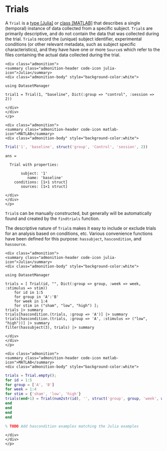 # Trials

A `Trial` is a [type [Julia]](../../julia-reference#DatasetManager.Trial) or [class
[MATLAB]](../../matlab-reference#Trial) that describes a single (temporal) instance of data
collected from a specific subject. `Trial`s are primarily descriptive, and do not contain
the data that was collected during the trial. `Trial`s record the (unique) subject
identifier, experimental conditions (or other relevant metadata, such as subject specific
characteristics), and they have have one or more `Source`s which refer to the files
containing the actual data collected during the trial.

```@raw html
<div class="admonition">
<summary class="admonition-header code-icon julia-icon">Julia</summary>
<div class="admonition-body" style="background-color:white">
```

```@setup trials
using DatasetManager
```

```@repl trials
trial1 = Trial(1, "baseline", Dict(:group => "control", :session => 2))
```

```@raw html
</div>
</div>
</p>
```

```@raw html
<div class="admonition">
<summary class="admonition-header code-icon matlab-icon">MATLAB</summary>
<div class="admonition-body" style="background-color:white">
```


```matlab
Trial('1', 'baseline', struct('group', 'Control', 'session', 2))
```
```
ans =

  Trial with properties:

       subject: '1'
          name: 'baseline'
    conditions: [1×1 struct]
       sources: [1×1 struct]
```

```@raw html
</div>
</div>
</p>
```

`Trial`s can be manually constructed, but generally will be automatically found and created
by the `findtrials` function.

The descriptive nature of `Trial`s makes it easy to include or exclude trials for an
analysis based on conditions, etc. Various convenience functions have been defined for this
purpose: `hassubject`, `hascondition`, and `hassource`.

```@raw html
<div class="admonition">
<summary class="admonition-header code-icon julia-icon">Julia</summary>
<div class="admonition-body" style="background-color:white">
```

```@setup trials
using DatasetManager
```

```@repl trials
trials = [ Trial(id, "", Dict(:group => group, :week => week, :stimulus => stim))
    for id in 1:5
    for group in 'A':'B'
    for week in 1:4
    for stim in ("sham", "low", "high") ];
trials |> summary
trials[hascondition.(trials, :group => 'A')] |> summary
trials[hascondition.(trials, :group => 'A', :stimulus => ("low", "high"))] |> summary
filter(hassubject(3), trials) |> summary
```

```@raw html
</div>
</div>
</p>
```

```@raw html
<div class="admonition">
<summary class="admonition-header code-icon matlab-icon">MATLAB</summary>
<div class="admonition-body" style="background-color:white">
```


```matlab
trials = Trial.empty();
for id = 1:5
for group = ['A', 'B']
for week = 1:4
for stim = {'sham', 'low', 'high'}
trials(end+1) = Trial(num2str(id), '', struct('group', group, 'week', week, 'stim', stim));
end
end
end
end

% TODO Add hascondition examples matching the Julia examples
```

```@raw html
</div>
</div>
</p>
```






